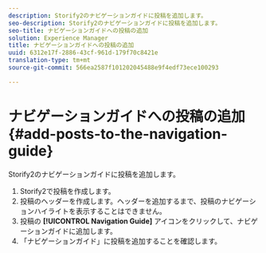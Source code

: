 ```yaml
---
description: Storify2のナビゲーションガイドに投稿を追加します。
seo-description: Storify2のナビゲーションガイドに投稿を追加します。
seo-title: ナビゲーションガイドへの投稿の追加
solution: Experience Manager
title: ナビゲーションガイドへの投稿の追加
uuid: 6312e17f-2886-43cf-961d-179f70c8421e
translation-type: tm+mt
source-git-commit: 566ea2587f101202045488e9f4edf73ece100293

---
```



# ナビゲーションガイドへの投稿の追加{#add-posts-to-the-navigation-guide}

Storify2のナビゲーションガイドに投稿を追加します。

1. Storify2で投稿を作成します。
1. 投稿のヘッダーを作成します。ヘッダーを追加するまで、投稿のナビゲーションハイライトを表示することはできません。
1. 投稿の **[!UICONTROL Navigation Guide]** アイコンをクリックして、ナビゲーションガイドに追加します。
1. 「ナビゲーションガイド」に投稿を追加することを確認します。
